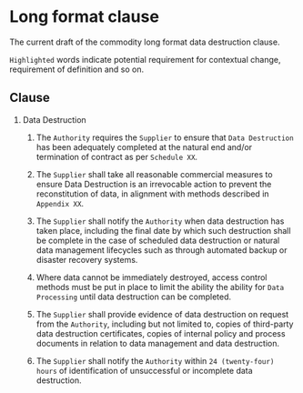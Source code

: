 # Long format clause

The current draft of the commodity long format data destruction clause.

`Highlighted` words indicate potential requirement for contextual change, requirement of definition and so on.

## Clause

1.  Data Destruction

    1.  The `Authority` requires the `Supplier` to ensure that `Data Destruction` has been adequately completed at the natural end and/or termination of contract as per `Schedule XX`.

    2.  The `Supplier` shall take all reasonable commercial measures to ensure Data Destruction is an irrevocable action to prevent the reconstitution of data, in alignment with methods described in `Appendix XX`.

    3.  The `Supplier` shall notify the `Authority` when data destruction has taken place, including the final date by which such destruction shall be complete in the case of scheduled data destruction or natural data management lifecycles such as through automated backup or disaster recovery systems.

    4.  Where data cannot be immediately destroyed, access control methods must be put in place to limit the ability the ability for `Data Processing` until data destruction can be completed.

    5.  The `Supplier` shall provide evidence of data destruction on request from the `Authority`, including but not limited to, copies of third-party data destruction certificates, copies of internal policy and process documents in relation to data management and data destruction.

    6.  The `Supplier` shall notify the `Authority` within `24 (twenty-four) hours` of identification of unsuccessful or incomplete data destruction.


